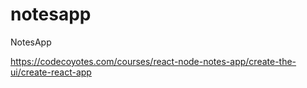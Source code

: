 # notesapp
NotesApp

https://codecoyotes.com/courses/react-node-notes-app/create-the-ui/create-react-app
